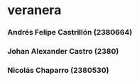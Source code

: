 # veranera
### Andrés Felipe Castrillón (2380664)
### Johan Alexander Castro (2380)
### Nicolás Chaparro (2380530)
